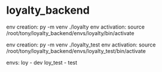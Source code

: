 # loyalty_backend

env   creation: py -m venv ./loyalty
env activation: source /root/tony/loyalty_backend/envs/loyalty/bin/activate


env   creation: py -m venv ./loyalty_test
env activation: source /root/tony/loyalty_backend/envs/loyalty_test/bin/activate


envs:
loy      - dev
loy_test - test
